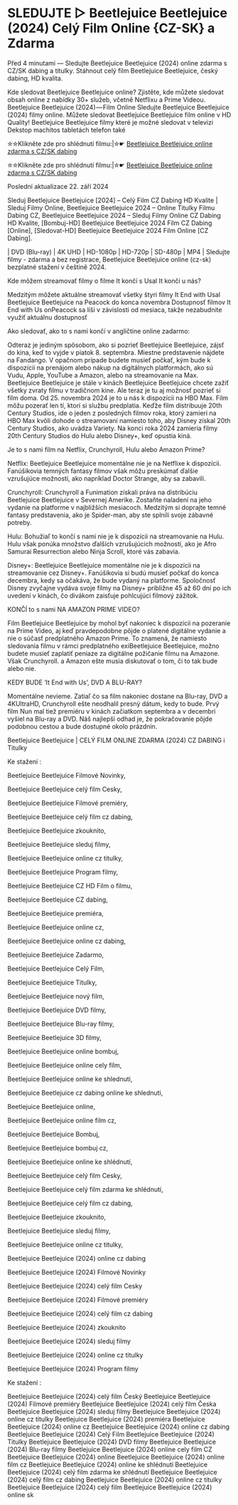# SLEDUJTE ▷ Beetlejuice Beetlejuice (2024) Celý Film Online {CZ-SK} a Zdarma

Před 4 minutami — Sledujte Beetlejuice Beetlejuice (2024) online zdarma s CZ/SK dabing a titulky. Stáhnout celý film Beetlejuice Beetlejuice, český dabing, HD kvalita.

Kde sledovat Beetlejuice Beetlejuice online? Zjistěte, kde můžete sledovat obsah online z nabídky 30+ služeb, včetně Netflixu a Prime Videou. Beetlejuice Beetlejuice (2024) — Film Online Sledujte Beetlejuice Beetlejuice (2024) filmy online. Můžete sledovat Beetlejuice Beetlejuice film online v HD Quality! Beetlejuice Beetlejuice filmy které je možné sledovat v televizi Dekstop machitos tabletách telefon také


✮✮Klikněte zde pro shlédnutí filmu:|✮☛ [Beetlejuice Beetlejuice online zdarma s CZ/SK dabing](https://crotx.online/sk/movie/917496/beetlejuice-beetlejuice.github)

✮✮Klikněte zde pro shlédnutí filmu:|✮☛ [Beetlejuice Beetlejuice online zdarma s CZ/SK dabing](https://crotx.online/sk/movie/917496/beetlejuice-beetlejuice.github)

Poslední aktualizace 22. září 2024


Sleduj Beetlejuice Beetlejuice [2024] – Celý Film CZ Dabing HD Kvalite | Sleduj Filmy Online, Beetlejuice Beetlejuice 2024 – Online Titulky Filmu Dabing CZ, Beetlejuice Beetlejuice 2024 – Sleduj Filmy Online CZ Dabing HD Kvalite, [Bombuj-HD] Beetlejuice Beetlejuice 2024 Film CZ Dabing [Online], [Sledovat-HD] Beetlejuice Beetlejuice 2024 Film Online [CZ Dabing].

| DVD (Blu-ray) | 4K UHD | HD-1080p | HD-720p | SD-480p | MP4 | Sledujte filmy - zdarma a bez registrace, Beetlejuice Beetlejuice online (cz-sk) bezplatné stažení v češtině 2024.

Kde môžem streamovať filmy o filme It končí s Usal It končí u nás?

Medzitým môžete aktuálne streamovať všetky štyri filmy It End with Usal Beetlejuice Beetlejuice na Peacock do konca novembra Dostupnosť filmov It End with Us onPeacock sa líši v závislosti od mesiaca, takže nezabudnite využiť aktuálnu dostupnosť

Ako sledovať, ako to s nami končí v angličtine online zadarmo:

Odteraz je jediným spôsobom, ako si pozrieť Beetlejuice Beetlejuice, zájsť do kina, keď to vyjde v piatok 8. septembra. Miestne predstavenie nájdete na Fandango. V opačnom prípade budete musieť počkať, kým bude k dispozícii na prenájom alebo nákup na digitálnych platformách, ako sú Vudu, Apple, YouTube a Amazon, alebo na streamovanie na Max. Beetlejuice Beetlejuice je stále v kinách Beetlejuice Beetlejuice chcete zažiť všetky zvraty filmu v tradičnom kine. Ale teraz je tu aj možnosť pozrieť si film doma. Od 25. novembra 2024 je to u nás k dispozícii na HBO Max. Film môžu pozerať len tí, ktorí si službu predplatia. Keďže film distribuuje 20th Century Studios, ide o jeden z posledných filmov roka, ktorý zamieri na HBO Max kvôli dohode o streamovaní namiesto toho, aby Disney získal 20th Century Studios, ako uvádza Variety. Na konci roka 2024 zamieria filmy 20th Century Studios do Hulu alebo Disney+, keď opustia kiná.

Je to s nami film na Netflix, Crunchyroll, Hulu alebo Amazon Prime?

Netflix: Beetlejuice Beetlejuice momentálne nie je na Netflixe k dispozícii. Fanúšikovia temných fantasy filmov však môžu preskúmať ďalšie vzrušujúce možnosti, ako napríklad Doctor Strange, aby sa zabavili.

Crunchyroll: Crunchyroll a Funimation získali práva na distribúciu Beetlejuice Beetlejuice v Severnej Amerike. Zostaňte naladení na jeho vydanie na platforme v najbližších mesiacoch. Medzitým si doprajte temné fantasy predstavenia, ako je Spider-man, aby ste splnili svoje zábavné potreby.

Hulu: Bohužiaľ to končí s nami nie je k dispozícii na streamovanie na Hulu. Hulu však ponúka množstvo ďalších vzrušujúcich možností, ako je Afro Samurai Resurrection alebo Ninja Scroll, ktoré vás zabavia.

Disney+: Beetlejuice Beetlejuice momentálne nie je k dispozícii na streamovanie cez Disney+. Fanúšikovia si budú musieť počkať do konca decembra, kedy sa očakáva, že bude vydaný na platforme. Spoločnosť Disney zvyčajne vydáva svoje filmy na Disney+ približne 45 až 60 dní po ich uvedení v kinách, čo divákom zaisťuje pohlcujúci filmový zážitok.

KONČÍ to s nami NA AMAZON PRIME VIDEO?

Film Beetlejuice Beetlejuice by mohol byť nakoniec k dispozícii na pozeranie na Prime Video, aj keď pravdepodobne pôjde o platené digitálne vydanie a nie o súčasť predplatného Amazon Prime. To znamená, že namiesto sledovania filmu v rámci predplatného exiBeetlejuice Beetlejuice, možno budete musieť zaplatiť peniaze za digitálne požičanie filmu na Amazone. Však Crunchyroll. a Amazon ešte musia diskutovať o tom, či to tak bude alebo nie.

KEDY BUDE ‘It End with Us’, DVD A BLU-RAY?

Momentálne nevieme. Zatiaľ čo sa film nakoniec dostane na Blu-ray, DVD a 4KUltraHD, Crunchyroll ešte neodhalil presný dátum, kedy to bude. Prvý film Nun mal tiež premiéru v kinách začiatkom septembra a v decembri vyšiel na Blu-ray a DVD. Náš najlepší odhad je, že pokračovanie pôjde podobnou cestou a bude dostupné okolo prázdnin.

Beetlejuice Beetlejuice | CELÝ FILM ONLINE ZDARMA (2024) CZ DABING i Titulky

Ke stažení :

Beetlejuice Beetlejuice Filmové Novinky,

Beetlejuice Beetlejuice celý film Cesky,

Beetlejuice Beetlejuice Filmové premiéry,

Beetlejuice Beetlejuice celý film cz dabing,

Beetlejuice Beetlejuice zkouknito,

Beetlejuice Beetlejuice sleduj filmy,

Beetlejuice Beetlejuice online cz titulky,

Beetlejuice Beetlejuice Program filmy,

Beetlejuice Beetlejuice CZ HD Film o filmu,

Beetlejuice Beetlejuice CZ dabing,

Beetlejuice Beetlejuice premiéra,

Beetlejuice Beetlejuice online cz,

Beetlejuice Beetlejuice online cz dabing,

Beetlejuice Beetlejuice Zadarmo,

Beetlejuice Beetlejuice Celý Film,

Beetlejuice Beetlejuice Titulky,

Beetlejuice Beetlejuice nový film,

Beetlejuice Beetlejuice DVD filmy,

Beetlejuice Beetlejuice Blu-ray filmy,

Beetlejuice Beetlejuice 3D filmy,

Beetlejuice Beetlejuice online bombuj,

Beetlejuice Beetlejuice online cely film,

Beetlejuice Beetlejuice online ke shlednuti,

Beetlejuice Beetlejuice cz dabing online ke shlednuti,

Beetlejuice Beetlejuice online,

Beetlejuice Beetlejuice online film cz,

Beetlejuice Beetlejuice Bombuj,

Beetlejuice Beetlejuice bombuj cz,

Beetlejuice Beetlejuice online ke shlédnutí,

Beetlejuice Beetlejuice celý film Cesky,

Beetlejuice Beetlejuice celý film zdarma ke shlédnutí,

Beetlejuice Beetlejuice celý film cz dabing,

Beetlejuice Beetlejuice zkouknito,

Beetlejuice Beetlejuice sleduj filmy,

Beetlejuice Beetlejuice online cz titulky,

Beetlejuice Beetlejuice (2024) online cz dabing

Beetlejuice Beetlejuice (2024) Filmové Novinky

Beetlejuice Beetlejuice (2024) celý film Cesky

Beetlejuice Beetlejuice (2024) Filmové premiéry

Beetlejuice Beetlejuice (2024) celý film cz dabing

Beetlejuice Beetlejuice (2024) zkouknito

Beetlejuice Beetlejuice (2024) sleduj filmy

Beetlejuice Beetlejuice (2024) online cz titulky

Beetlejuice Beetlejuice (2024) Program filmy

Ke stažení :

Beetlejuice Beetlejuice (2024) celý film Český Beetlejuice Beetlejuice (2024) Filmové premiéry Beetlejuice Beetlejuice (2024) celý film Česka Beetlejuice Beetlejuice (2024) sleduj filmy Beetlejuice Beetlejuice (2024) online cz titulky Beetlejuice Beetlejuice (2024) premiéra Beetlejuice Beetlejuice (2024) online cz Beetlejuice Beetlejuice (2024) online cz dabing Beetlejuice Beetlejuice (2024) Celý Film Beetlejuice Beetlejuice (2024) Titulky Beetlejuice Beetlejuice (2024) DVD filmy Beetlejuice Beetlejuice (2024) Blu-ray filmy Beetlejuice Beetlejuice (2024) online cely film CZ Beetlejuice Beetlejuice (2024) online Beetlejuice Beetlejuice (2024) online film cz Beetlejuice Beetlejuice (2024) online ke shlédnutí Beetlejuice Beetlejuice (2024) celý film zdarma ke shlédnutí Beetlejuice Beetlejuice (2024) celý film cz dabing Beetlejuice Beetlejuice (2024) online cz titulky Beetlejuice Beetlejuice (2024) celý film Beetlejuice Beetlejuice (2024) online sk
